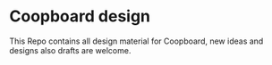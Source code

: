 # Coopboard design

This Repo contains all design material for Coopboard, new ideas and designs also drafts are welcome.
